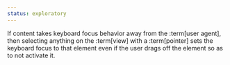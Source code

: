 ```yaml
---
status: exploratory
---
```


If content takes keyboard focus behavior away from the :term[user agent], then selecting anything on the :term[view] with a :term[pointer] sets the keyboard focus to that element even if the user drags off the element so as to not activate it.
